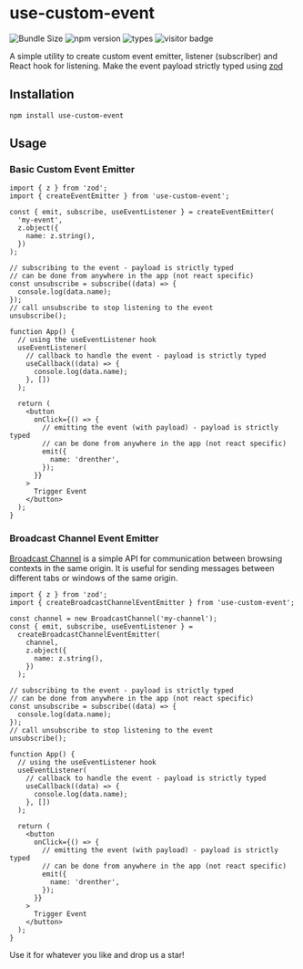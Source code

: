 # use-custom-event

![Bundle Size](https://img.shields.io/bundlephobia/minzip/use-custom-event) ![npm version](https://badgen.net/npm/v/use-custom-event) ![types](https://badgen.net/npm/types/use-custom-event) ![visitor badge](https://visitor-badge.glitch.me/badge?page_id=use-custom-event)

A simple utility to create custom event emitter, listener (subscriber) and React hook for listening. Make the event payload strictly typed using [zod](https://github.com/colinhacks/zod)

## Installation

```shell
npm install use-custom-event
```

## Usage

### Basic Custom Event Emitter

```tsx
import { z } from 'zod';
import { createEventEmitter } from 'use-custom-event';

const { emit, subscribe, useEventListener } = createEventEmitter(
  'my-event',
  z.object({
    name: z.string(),
  })
);

// subscribing to the event - payload is strictly typed
// can be done from anywhere in the app (not react specific)
const unsubscribe = subscribe((data) => {
  console.log(data.name);
});
// call unsubscribe to stop listening to the event
unsubscribe();

function App() {
  // using the useEventListener hook
  useEventListener(
    // callback to handle the event - payload is strictly typed
    useCallback((data) => {
      console.log(data.name);
    }, [])
  );

  return (
    <button
      onClick={() => {
        // emitting the event (with payload) - payload is strictly typed
        // can be done from anywhere in the app (not react specific)
        emit({
          name: 'drenther',
        });
      }}
    >
      Trigger Event
    </button>
  );
}
```

### Broadcast Channel Event Emitter

[Broadcast Channel](https://developer.mozilla.org/en-US/docs/Web/API/Broadcast_Channel_API) is a simple API for communication between browsing contexts in the same origin. It is useful for sending messages between different tabs or windows of the same origin.

```tsx
import { z } from 'zod';
import { createBroadcastChannelEventEmitter } from 'use-custom-event';

const channel = new BroadcastChannel('my-channel');
const { emit, subscribe, useEventListener } =
  createBroadcastChannelEventEmitter(
    channel,
    z.object({
      name: z.string(),
    })
  );

// subscribing to the event - payload is strictly typed
// can be done from anywhere in the app (not react specific)
const unsubscribe = subscribe((data) => {
  console.log(data.name);
});
// call unsubscribe to stop listening to the event
unsubscribe();

function App() {
  // using the useEventListener hook
  useEventListener(
    // callback to handle the event - payload is strictly typed
    useCallback((data) => {
      console.log(data.name);
    }, [])
  );

  return (
    <button
      onClick={() => {
        // emitting the event (with payload) - payload is strictly typed
        // can be done from anywhere in the app (not react specific)
        emit({
          name: 'drenther',
        });
      }}
    >
      Trigger Event
    </button>
  );
}
```

Use it for whatever you like and drop us a star!
